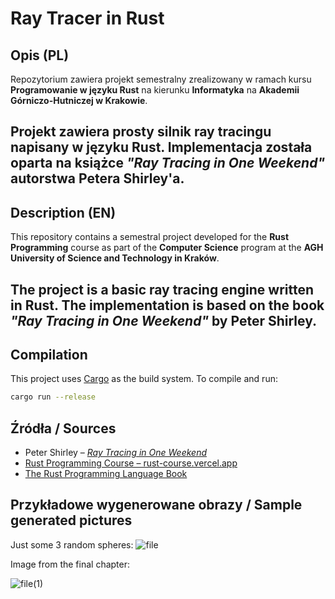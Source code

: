 # Ray Tracer in Rust

## Opis (PL)

Repozytorium zawiera projekt semestralny zrealizowany w ramach kursu **Programowanie w języku Rust** na kierunku **Informatyka** na **Akademii Górniczo-Hutniczej w Krakowie**.

Projekt zawiera prosty silnik ray tracingu napisany w języku Rust. Implementacja została oparta na książce _"Ray Tracing in One Weekend"_ autorstwa Petera Shirley'a.
---

## Description (EN)

This repository contains a semestral project developed for the **Rust Programming** course as part of the **Computer Science** program at the **AGH University of Science and Technology in Kraków**.

The project is a basic ray tracing engine written in Rust. The implementation is based on the book _"Ray Tracing in One Weekend"_ by Peter Shirley.
---

## Compilation

This project uses [Cargo](https://doc.rust-lang.org/cargo/) as the build system. To compile and run:

```bash
cargo run --release
```
## Źródła / Sources

- Peter Shirley – [_Ray Tracing in One Weekend_](https://raytracing.github.io/)
- [Rust Programming Course – rust-course.vercel.app](https://rust-course.vercel.app/)
- [The Rust Programming Language Book](https://doc.rust-lang.org/book/)

## Przykładowe wygenerowane obrazy / Sample generated pictures

Just some 3 random spheres:
![file](https://github.com/user-attachments/assets/aeadfa98-0362-46b1-803d-8bd4e59f0fe3)

Image from the final chapter:

![file(1)](https://github.com/user-attachments/assets/5a672f04-3708-488b-82ed-f5cfca15a7f0)



